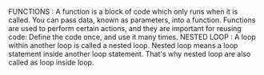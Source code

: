 FUNCTIONS :  A function is a block of code which only runs when it is called. You can pass data, known as parameters, into a function. Functions are used to perform certain actions, and they are important for reusing code: Define the code once, and use it many times.
NESTED LOOP : A loop within another loop is called a nested loop. Nested loop means a loop statement inside another loop statement. That's why nested loop are also called as loop inside loop.
